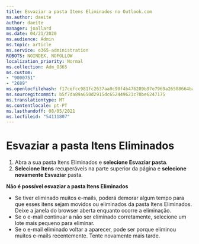 ```yaml
---
title: Esvaziar a pasta Itens Eliminados no Outlook.com
ms.author: daeite
author: daeite
manager: joallard
ms.date: 04/21/2020
ms.audience: Admin
ms.topic: article
ms.service: o365-administration
ROBOTS: NOINDEX, NOFOLLOW
localization_priority: Normal
ms.collection: Adm_O365
ms.custom:
- "9000751"
- "2689"
ms.openlocfilehash: f17cefcc981fc2637aa0c90f4b476289b97e7969a26588664baf67485daf5d5b
ms.sourcegitcommit: b5f7da89a650d2915dc652449623c78be6247175
ms.translationtype: MT
ms.contentlocale: pt-PT
ms.lasthandoff: 08/05/2021
ms.locfileid: "54111807"
---
```

# <a name="empty-the-deleted-items-folder"></a>Esvaziar a pasta Itens Eliminados

1. Abra a sua pasta Itens Eliminados e **selecione Esvaziar pasta**.
2. **Selecione Itens** recuperáveis na parte superior da página e **selecione novamente Esvaziar** pasta.

**Não é possível esvaziar a pasta Itens Eliminados**

- Se tiver eliminado muitos e-mails, poderá demorar algum tempo para que esses itens sejam movidos ou eliminados da pasta Itens Eliminados. Deixe a janela do browser aberta enquanto ocorre a eliminação.
- Se o e-mail continuar a não ser eliminado corretamente, selecione um lote mais pequeno para eliminar.
- Se o e-mail eliminado voltar a aparecer, pode ser porque eliminou muitos e-mails recentemente. Tente novamente mais tarde.
